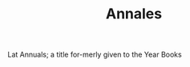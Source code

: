 ---
title: Annales
letter: A
permalink: "/definitions/bld-annales.html"
body: Lat Annuals; a title for-merly given to the Year Books
published_at: '2018-07-07'
source: Black's Law Dictionary 2nd Ed (1910)
layout: post
---